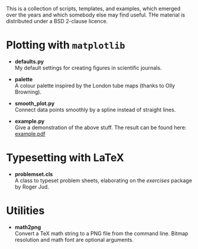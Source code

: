 This is a collection of scripts, templates, and examples, which emerged over the
years and which somebody else may find useful. THe material is distributed under
a BSD 2-clause licence.

# Plotting with ``matplotlib``

  - **defaults.py**  
    My default settings for creating figures in scientific journals.

  - **palette**  
    A colour palette inspired by the London tube maps (thanks to Olly Browning).

  - **smooth\_plot.py**  
    Connect data points smoothly by a spline instead of straight lines.

  - **example.py**  
    Give a demonstration of the above stuff. The result can be found here:
    [example.pdf](./plotting/example.pdf)

# Typesetting with LaTeX

  - **problemset.cls**  
    A class to typeset problem sheets, elaborating on the *exercises* package by Roger Jud.

# Utilities

  - **math2png**  
    Convert a TeX math string to a PNG file from the command line. Bitmap
    resolution and math font are optional arguments.

